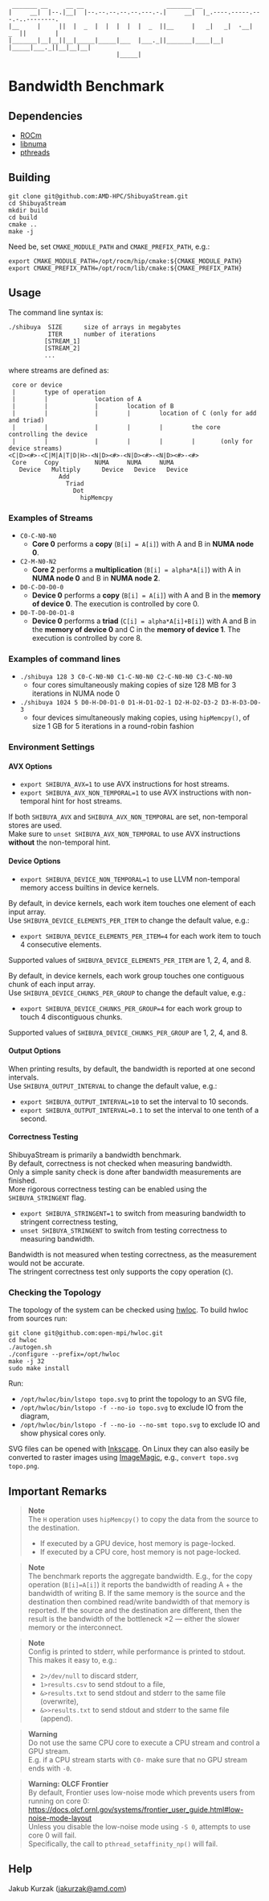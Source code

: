 ```
 _______ __     __ __                       _______ __
|     __|  |--.|__|  |--.--.--.--.--.---.-.|     __|  |_.----.-----.---.-..--------.
|__     |     ||  |  _  |  |  |  |  |  _  ||__     |   _|   _|  -__|  _  ||        |
|_______|__|__||__|_____|_____|___  |___._||_______|____|__| |_____|___._||__|__|__|
                              |_____|
```
# Bandwidth Benchmark

## Dependencies

* [ROCm][]
* [libnuma][]
* [pthreads][]

## Building

```
git clone git@github.com:AMD-HPC/ShibuyaStream.git
cd ShibuyaStream
mkdir build
cd build
cmake ..
make -j
```

Need be, set `CMAKE_MODULE_PATH` and `CMAKE_PREFIX_PATH`, e.g.:

```
export CMAKE_MODULE_PATH=/opt/rocm/hip/cmake:${CMAKE_MODULE_PATH}
export CMAKE_PREFIX_PATH=/opt/rocm/lib/cmake:${CMAKE_PREFIX_PATH}
```

## Usage

The command line syntax is:

```
./shibuya  SIZE      size of arrays in megabytes
           ITER      number of iterations
          [STREAM_1]
          [STREAM_2]
          ...
```

where streams are defined as:

```
 core or device
 |        type of operation
 |        |             location of A
 |        |             |        location of B
 |        |             |        |        location of C (only for add and triad)
 |        |             |        |        |        the core controlling the device
 |        |             |        |        |        |       (only for device streams)
<C|D><#>-<C|M|A|T|D|H>-<N|D><#>-<N|D><#>-<N|D><#>-<#>
 Core     Copy          NUMA     NUMA     NUMA
   Device   Multiply      Device   Device   Device
              Add
                Triad
                  Dot
                    hipMemcpy
```

### Examples of Streams

* `C0-C-N0-N0`
  * **Core 0** performs a **copy** (`B[i] = A[i]`) with A and B in **NUMA node 0**.
* `C2-M-N0-N2`
  * **Core 2** performs a **multiplication** (`B[i] = alpha*A[i]`) with A in **NUMA node 0** and B in **NUMA node 2**.
* `D0-C-D0-D0-0`
  * **Device 0** performs a **copy** (`B[i] = A[i]`) with A and B in the **memory of device 0**.
    The execution is controlled by core 0.
* `D0-T-D0-D0-D1-8`
  * **Device 0** performs a **triad** (`C[i] = alpha*A[i]+B[i]`) with A and B in the **memory of device 0** and C in the **memory of device 1**.
    The execution is controlled by core 8.

### Examples of command lines

* `./shibuya 128 3 C0-C-N0-N0 C1-C-N0-N0 C2-C-N0-N0 C3-C-N0-N0`
  * four cores simultaneously making copies of size 128 MB for 3 iterations in NUMA node 0
* `./shibuya 1024 5 D0-H-D0-D1-0 D1-H-D1-D2-1 D2-H-D2-D3-2 D3-H-D3-D0-3`
  * four devices simultaneously making copies, using `hipMemcpy()`, of size 1 GB for 5 iterations in a round-robin fashion

### Environment Settings

#### AVX Options

* `export SHIBUYA_AVX=1` to use AVX instructions for host streams.
* `export SHIBUYA_AVX_NON_TEMPORAL=1` to use AVX instructions with non-temporal hint for host streams.

If both `SHIBUYA_AVX` and `SHIBUYA_AVX_NON_TEMPORAL` are set, non-temporal stores are used.\
Make sure to `unset SHIBUYA_AVX_NON_TEMPORAL` to use AVX instructions **without** the non-temporal hint.

#### Device Options

* `export SHIBUYA_DEVICE_NON_TEMPORAL=1` to use LLVM non-temporal memory access builtins in device kernels.

By default, in device kernels, each work item touches one element of each input array.\
Use `SHIBUYA_DEVICE_ELEMENTS_PER_ITEM` to change the default value, e.g.:

* `export SHIBUYA_DEVICE_ELEMENTS_PER_ITEM=4` for each work item to touch 4 consecutive elements.

Supported values of `SHIBUYA_DEVICE_ELEMENTS_PER_ITEM` are 1, 2, 4, and 8.

By default, in device kernels, each work group touches one contiguous chunk of each input array.\
Use `SHIBUYA_DEVICE_CHUNKS_PER_GROUP` to change the default value, e.g.:

* `export SHIBUYA_DEVICE_CHUNKS_PER_GROUP=4` for each work group to touch 4 discontiguous chunks.

Supported values of `SHIBUYA_DEVICE_CHUNKS_PER_GROUP` are 1, 2, 4, and 8.

#### Output Options

When printing results, by default, the bandwidth is reported at one second intervals.\
Use `SHIBUYA_OUTPUT_INTERVAL` to change the default value, e.g.:

* `export SHIBUYA_OUTPUT_INTERVAL=10` to set the interval to 10 seconds.
* `export SHIBUYA_OUTPUT_INTERVAL=0.1` to set the interval to one tenth of a second.

#### Correctness Testing

ShibuyaStream is primarily a bandwidth benchmark.\
By default, correctness is not checked when measuring bandwidth.\
Only a simple sanity check is done after bandwidth measurements are finished.\
More rigorous correctness testing can be enabled using the `SHIBUYA_STRINGENT` flag.

* `export SHIBUYA_STRINGENT=1` to switch from measuring bandwidth to stringent correctness testing,
* `unset SHIBUYA_STRINGENT` to switch from testing correctness to measuring bandwidth.

Bandwidth is not measured when testing correctness, as the measurement would not be accurate.\
The stringent correctness test only supports the copy operation (`C`).

### Checking the Topology

The topology of the system can be checked using [hwloc][].
To build hwloc from sources run:

```
git clone git@github.com:open-mpi/hwloc.git
cd hwloc
./autogen.sh
./configure --prefix=/opt/hwloc
make -j 32
sudo make install
```

Run:
* `/opt/hwloc/bin/lstopo topo.svg` to print the topology to an SVG file,
* `/opt/hwloc/bin/lstopo -f --no-io topo.svg` to exclude IO from the diagram,
* `/opt/hwloc/bin/lstopo -f --no-io --no-smt topo.svg` to exclude IO and show physical cores only.

SVG files can be opened with [Inkscape].
On Linux they can also easily be converted to raster images using [ImageMagic], e.g., `convert topo.svg topo.png`.

## Important Remarks

> **Note**\
> The `H` operation uses `hipMemcpy()` to copy the data from the source to the destination.
> * If executed by a GPU device, host memory is page-locked.
> * If executed by a CPU core, host memory is not page-locked.

> **Note**\
> The benchmark reports the aggregate bandwidth.
> E.g., for the copy operation (`B[i]=A[i]`) it reports the bandwidth of reading A + the bandwidth of writing B.
> If the same memory is the source and the destination then combined read/write bandwidth of that memory is reported.
> If the source and the destination are different, then the result is the bandwidth of the bottleneck ×2
> — either the slower memory or the interconnect.

> **Note**\
> Config is printed to stderr, while performance is printed to stdout. This makes it easy to, e.g.:
> * `2>/dev/null` to discard stderr,
> * `1>results.csv` to send stdout to a file,
> * `&>results.txt` to send stdout and stderr to the same file (overwrite),
> * `&>>results.txt` to send stdout and stderr to the same file (append).

> **Warning**\
> Do not use the same CPU core to execute a CPU stream and control a GPU stream.\
> E.g. if a CPU stream starts with `C0-` make sure that no GPU stream ends with `-0`.

> **Warning: OLCF Frontier**\
> By default, Frontier uses low-noise mode which prevents users from running on core 0:\
> https://docs.olcf.ornl.gov/systems/frontier_user_guide.html#low-noise-mode-layout \
> Unless you disable the low-noise mode using `-S 0`, attempts to use core 0 will fail.\
> Specifically, the call to `pthread_setaffinity_np()` will fail.

## Help

Jakub Kurzak (<jakurzak@amd.com>)

[ROCm]: https://github.com/RadeonOpenCompute/ROCm
[libnuma]: https://linux.die.net/man/3/numa
[pthreads]: https://linux.die.net/man/7/pthreads
[hwloc]: https://www.open-mpi.org/projects/hwloc/
[Inkscape]: https://inkscape.org/
[ImageMagic]: https://imagemagick.org/index.php
